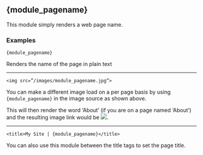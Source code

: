 ## {module_pagename}

This module simply renders a web page name.

### Examples

`{module_pagename}`

Renders the name of the page in plain text

***

`<img src=”/images/module_pagename.jpg”>`

You can make a different image load on a per page basis by using `{module_pagename}` in the image source as shown above. 

This will then render the word ‘About’ (if you are on a page named ‘About’) and the resulting image link would be <img src=”/images/About.jpg”>.

***

`<title>My Site | {module_pagename}</title>`

You can also use this module between the title tags to set the page title.
